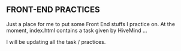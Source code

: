 FRONT-END PRACTICES
---

Just a place for me to put some Front End stuffs I practice on.
At the moment, index.html contains a task given by HiveMind ...

I will be updating all the task / practices.
